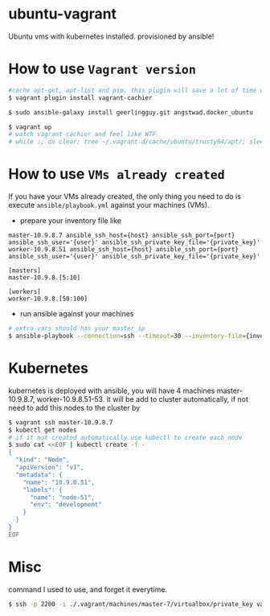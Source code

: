 # ubuntu-vagrant
Ubuntu vms with kubernetes installed. provisioned by ansible!

# How to use `Vagrant version`
 ```bash
 #cache apt-get, apt-list and pip. this plugin will save a lot of time while provisioning your machines
 $ vagrant plugin install vagrant-cachier

 $ sudo ansible-galaxy install geerlingguy.git angstwad.docker_ubuntu

 $ vagrant up
 # watch vagrant-cachier and feel like WTF
 # while :; do clear; tree ~/.vagrant.d/cache/ubuntu/trusty64/apt/; sleep 2; done
 ```

# How to use `VMs already created`
 If you have your VMs already created, the only thing you need to do is execute `ansible/playbook.yml` against your machines (VMs).
 * prepare your inventory file like
  ```
  master-10.9.8.7 ansible_ssh_host={host} ansible_ssh_port={port} ansible_ssh_user='{user}' ansible_ssh_private_key_file='{private_key}'
  worker-10.9.8.51 ansible_ssh_host={host} ansible_ssh_port={port} ansible_ssh_user='{user}' ansible_ssh_private_key_file='{private_key}'

  [masters]
  master-10.9.8.[5:10]

  [workers]
  worker-10.9.8.[50:100]
  ```
 * run ansible against your machines

  ```bash
  # extra-vars should has your master_ip
  $ ansible-playbook --connection=ssh --timeout=30 --inventory-file={inventory-file} --extra-vars='{"master_ip":"{master_ip}"}' -v ansible/playbook.yml
  ```

# Kubernetes
kubernetes is deployed with ansible, you will have 4 machines master-10.9.8.7, worker-10.9.8.51-53. it will be add to cluster automatically, if not need to add this nodes to the cluster by
```bash
$ vagrant ssh master-10.9.8.7
$ kubectl get nodes
# if it not created automatically use kubectl to create each node
$ sudo cat <<EOF | kubectl create -f -
{
  "kind": "Node",
  "apiVersion": "v1",
  "metadata": {
    "name": "10.9.8.51",
    "labels": {
      "name": "node-51",
      "env": "development"
    }
  }
}
EOF
```


# Misc
command I used to use, and forget it everytime.
```bash
$ ssh -p 2200 -i ./.vagrant/machines/master-7/virtualbox/private_key vagrant@127.0.0.1
```
